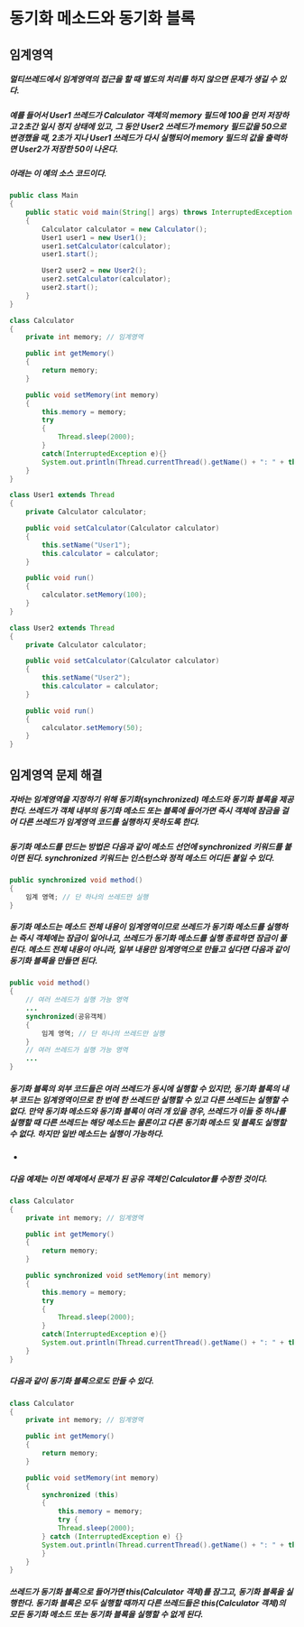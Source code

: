 # 동기화 메소드와 동기화 블록
## 임계영역
##### 멀티쓰레드에서 임계영역의 접근을 할 때 별도의 처리를 하지 않으면 문제가 생길 수 있다.
##### 예를 들어서 User1 쓰레드가 Calculator 객체의 memory 필드에 100을 먼저 저장하고 2초간 일시 정지 상태에 있고, 그 동안 User2 쓰레드가 memory 필드값을 50으로 변경했을 때, 2초가 지나 User1 쓰레드가 다시 실행되어 memory 필드의 값을 출력하면 User2가 저장한 50이 나온다.
##### 아래는 이 예의 소스 코드이다.

```java
public class Main
{
    public static void main(String[] args) throws InterruptedException
    {
        Calculator calculator = new Calculator();
        User1 user1 = new User1();
        user1.setCalculator(calculator);
        user1.start();

        User2 user2 = new User2();
        user2.setCalculator(calculator);
        user2.start();
    }
}

class Calculator
{
    private int memory; // 임계영역

    public int getMemory()
    {
        return memory;
    }

    public void setMemory(int memory)
    {
        this.memory = memory;
        try
        {
            Thread.sleep(2000);
        }
        catch(InterruptedException e){}
        System.out.println(Thread.currentThread().getName() + ": " + this.getMemory());
    }
}

class User1 extends Thread
{
    private Calculator calculator;

    public void setCalculator(Calculator calculator)
    {
        this.setName("User1");
        this.calculator = calculator;
    }

    public void run()
    {
        calculator.setMemory(100);
    }
}

class User2 extends Thread
{
    private Calculator calculator;

    public void setCalculator(Calculator calculator)
    {
        this.setName("User2");
        this.calculator = calculator;
    }

    public void run()
    {
        calculator.setMemory(50);
    }
}
```

## 임계영역 문제 해결
##### 자바는 임계영역을 지정하기 위해 동기화(synchronized) 메소드와 동기화 블록을 제공한다. 쓰레드가 객체 내부의 동기화 메소드 또는 블록에 들어가면 즉시 객체에 잠금을 걸어 다른 쓰레드가 임계영역 코드를 실행하지 못하도록 한다. 
##### 동기화 메소드를 만드는 방법은 다음과 같이 메소드 선언에 synchronized 키워드를 붙이면 된다. synchronized 키워드는 인스턴스와 정적 메소드 어디든 붙일 수 있다.

```java
public synchronized void method()
{
    임계 영역; // 단 하나의 쓰레드만 실행
}
```

##### 동기화 메소드는 메소드 전체 내용이 임계영역이므로 쓰레드가 동기화 메소드를 실행하는 즉시 객체에는 잠금이 일어나고, 쓰레드가 동기화 메소드를 실행 종료하면 잠금이 풀린다. 메소드 전체 내용이 아니라, 일부 내용만 임계영역으로 만들고 싶다면 다음과 같이 동기화 블록을 만들면 된다.

```java
public void method()
{
    // 여러 쓰레드가 실행 가능 영역
    ...
    synchronized(공유객체)
    {
        임계 영역; // 단 하나의 쓰레드만 실행
    }
    // 여러 쓰레드가 실행 가능 영역
    ...
}
```

##### 동기화 블록의 외부 코드들은 여러 쓰레드가 동시에 실행할 수 있지만, 동기화 블록의 내부 코드는 임계영역이므로 한 번에 한 쓰레드만 실행할 수 있고 다른 쓰레드는 실행할 수 없다. 만약 동기화 메소드와 동기화 블록이 여러 개 있을 경우, 쓰레드가 이들 중 하나를 실행할 때 다른 쓰레드는 해당 메소드는 물론이고 다른 동기화 메소드 및 블록도 실행할 수 없다. 하지만 일반 메소드는 실행이 가능하다.
+
##### 다음 예제는 이전 예제에서 문제가 된 공유 객체인 Calculator를 수정한 것이다.

```java
class Calculator
{
    private int memory; // 임계영역

    public int getMemory()
    {
        return memory;
    }

    public synchronized void setMemory(int memory)
    {
        this.memory = memory;
        try
        {
            Thread.sleep(2000);
        }
        catch(InterruptedException e){}
        System.out.println(Thread.currentThread().getName() + ": " + this.getMemory());
    }
}
```

##### 다음과 같이 동기화 블록으로도 만들 수 있다.

```java
class Calculator
{
    private int memory; // 임계영역

    public int getMemory()
    {
        return memory;
    }

    public void setMemory(int memory)
    {
        synchronized (this)
        {
            this.memory = memory;
            try {
            Thread.sleep(2000);
        } catch (InterruptedException e) {}
        System.out.println(Thread.currentThread().getName() + ": " + this.getMemory());
        }
    }
}
```

##### 쓰레드가 동기화 블록으로 들어가면 this(Calculator 객체)를 잠그고, 동기화 블록을 실행한다. 동기화 블록은 모두 실행할 때까지 다른 쓰레드들은 this(Calculator 객체)의 모든 동기화 메소드 또는 동기화 블록을 실행할 수 없게 된다.
